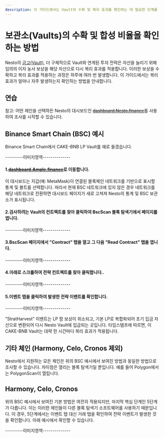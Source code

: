 ```yaml
---
description: 이 가이드에서는 Vault의 수확 및 복리 효과를 확인하는 데 필요한 단계를 알려줍니다.
---
```


# 보관소(Vaults)의 수확 및 합성 비율을 확인하는 방법

Nesto의 [금고(Vault)](../../undefined-1/vaults.md), 더 구체적으로 Vault와 연계된 투자 전략은 자산을 늘리기 위해 임의의 이자 농사 보상을 해당 자산으로 다시 복리 효과를 적용합니다. 이러한 보상을 수확하고 복리 효과를 적용하는 과정은 하루에 여러 번 발생합니다. 이 가이드에서는 복리 효과가 얼마나 자주 발생하는지 확인하는 방법을 안내합니다.

## 연습

참고: 어떤 체인을 선택하든 Nesto의 대시보드인 [~~dashboard.Nesto.finance~~](https://dashboard.beefy.finance/)를 사용하여 조사를 시작할 수 있습니다.

## Binance Smart Chain (BSC) 예시

Binance Smart Chain에서 CAKE-BNB LP Vault를 예로 들겠습니다.

\---------이미지영역--------------

#### 1.[~~dashboard.Ample.finance~~](https://dashboard.beefy.finance/)로 이동합니다.

이 대시보드는 지갑(예: MetaMask)이 연결된 블록체인 네트워크를 기반으로 표시할 통계 및 볼트를 선택합니다. 따라서 현재 BSC 네트워크에 있지 않은 경우 네트워크를 해당 네트워크로 전환하면 대시보드 페이지가 새로 고쳐져 Nesto의 통계 및 BSC 보관소가 표시됩니다.

#### 2.검사하려는 Vault의 컨트렉트를 찾아 클릭하여 BscScan 블록 탐색기에서 페이지를 엽니다.

\---------이미지영역--------------

#### 3.BscScan 페이지에서 "Contract" 탭을 열고 그 다음 "Read Contract" 탭을 엽니다.

\---------이미지영역--------------

#### 4.아래로 스크롤하여 전략 컨트렉트를 찾아 클릭합니다..

\---------이미지영역--------------

#### 5.이벤트 탭을 클릭하여 발생한 전략 이벤트를 확인합니다.

\---------이미지영역--------------

"StratHarvest" 이벤트는 LP 팜 보상이 취소되고, 기본 LP로 복합화되어 초기 입금 자산으로 변환되어 다시 Nesto Vault에 입금되는 곳입니다. 타임스탬프에 따르면, 이 CAKE-BNB Vault는 대략 한 시간마다 복리 효과가 적용됩니다.

## 기타 체인 (Harmony, Celo, Cronos 제외)

Nesto에서 지원하는 모든 체인은 위의 BSC 예시에서 보여진 방법과 동일한 방법으로 조사할 수 있습니다. 차이점은 열리는 블록 탐색기일 뿐입니다. 예를 들어 Polygon에서는 PolygonScan이 열립니다.

## Harmony, Celo, Cronos

위의 BSC 예시에서 보여진 기본 방법은 여전히 적용되지만, 마지막 핵심 단계인 5단계가 다릅니다. 이는 이러한 체인들이 다른 블록 탐색기 소프트웨어를 사용하기 때문입니다. 이 경우, 5단계에서는 이벤트 탭 대신 거래 탭을 확인하여 전략 이벤트가 발생한 것을 확인합니다. 아래 예시에서 확인할 수 있습니다.

\---------이미지영역--------------
